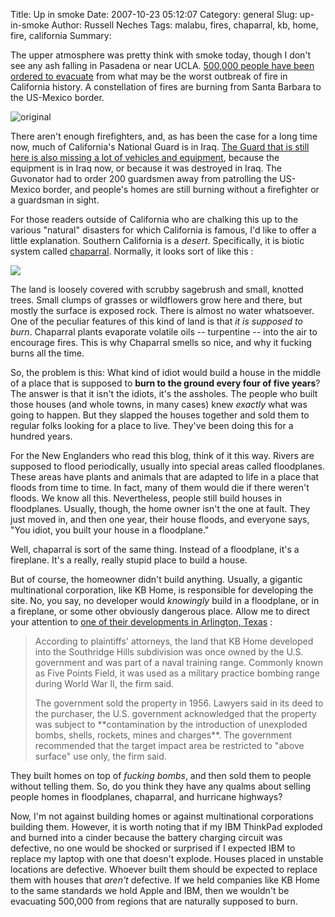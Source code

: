 Title: Up in smoke
Date: 2007-10-23 05:12:07
Category: general
Slug: up-in-smoke
Author: Russell Neches
Tags: malabu, fires, chaparral, kb, home, fire, california
Summary: 


The upper atmosphere was pretty think with smoke today, though I don't
see any ash falling in Pasadena or near UCLA. [500,000 people have been
ordered to
evacuate](http://www.latimes.com/news/local/la-me-fire23oct23,0,5337099.story)
from what may be the worst outbreak of fire in California history. A
constellation of fires are burning from Santa Barbara to the US-Mexico
border.

![ [original](http://flickr.com/photos/ofus/42540047/)
](http://vort.org/media/images/malibu_fire.jpg)

There aren't enough firefighters, and, as has been the case for a long
time now, much of California's National Guard is in Iraq. [The Guard
that is still here is also missing a lot of vehicles and
equipment](http://www.cbsnews.com/stories/2007/05/07/eveningnews/main2772124.shtml),
because the equipment is in Iraq now, or because it was destroyed in
Iraq. The Guvonator had to order 200 guardsmen away from patrolling the
US-Mexico border, and people's homes are still burning without a
firefighter or a guardsman in sight.

For those readers outside of California who are chalking this up to the
various "natural" disasters for which California is famous, I'd like to
offer a little explanation. Southern California is a *desert*.
Specifically, it is biotic system called
[chaparral](http://upload.wikimedia.org/wikipedia/commons/a/ab/Chaparral.jpg).
Normally, it looks sort of like this :

![](http://vort.org/media/images/Chaparral.jpg)

The land is loosely covered with scrubby sagebrush and small, knotted
trees. Small clumps of grasses or wildflowers grow here and there, but
mostly the surface is exposed rock. There is almost no water whatsoever.
One of the peculiar features of this kind of land is that *it is
supposed to burn*. Chaparral plants evaporate volatile oils --
turpentine -- into the air to encourage fires. This is why Chaparral
smells so nice, and why it fucking burns all the time.

So, the problem is this: What kind of idiot would build a house in the
middle of a place that is supposed to **burn to the ground every four of
five years**? The answer is that it isn't the idiots, it's the assholes.
The people who built those houses (and whole towns, in many cases) knew
*exactly* what was going to happen. But they slapped the houses together
and sold them to regular folks looking for a place to live. They've been
doing this for a hundred years.

For the New Englanders who read this blog, think of it this way. Rivers
are supposed to flood periodically, usually into special areas called
floodplanes. These areas have plants and animals that are adapted to
life in a place that floods from time to time. In fact, many of them
would die if there weren't floods. We know all this. Nevertheless,
people still build houses in floodplanes. Usually, though, the home
owner isn't the one at fault. They just moved in, and then one year,
their house floods, and everyone says, "You idiot, you built your house
in a floodplane."

Well, chaparral is sort of the same thing. Instead of a floodplane, it's
a fireplane. It's a really, really stupid place to build a house.

But of course, the homeowner didn't build anything. Usually, a gigantic
multinational corporation, like KB Home, is responsible for developing
the site. No, you say, no developer would *knowingly* build in a
floodplane, or in a fireplane, or some other obviously dangerous place.
Allow me to direct your attention to [one of their developments in
Arlington,
Texas](http://dallas.bizjournals.com/dallas/stories/2001/11/05/daily52.html)
:

> According to plaintiffs' attorneys, the land that KB Home developed
> into the Southridge Hills subdivision was once owned by the U.S.
> government and was part of a naval training range. Commonly known as
> Five Points Field, it was used as a military practice bombing range
> during World War II, the firm said.
> <p>
> The government sold the property in 1956. Lawyers said in its deed to
> the purchaser, the U.S. government acknowledged that the property was
> subject to **contamination by the introduction of unexploded bombs,
> shells, rockets, mines and charges**. The government recommended that
> the target impact area be restricted to "above surface" use only, the
> firm said.

They built homes on top of *fucking bombs*, and then sold them to people
without telling them. So, do you think they have any qualms about
selling people homes in floodplanes, chaparral, and hurricane highways?

Now, I'm not against building homes or against multinational
corporations building them. However, it is worth noting that if my IBM
ThinkPad exploded and burned into a cinder because the battery charging
circuit was defective, no one would be shocked or surprised if I
expected IBM to replace my laptop with one that doesn't explode. Houses
placed in unstable locations are defective. Whoever built them should be
expected to replace them with houses that *aren't* defective. If we held
companies like KB Home to the same standards we hold Apple and IBM, then
we wouldn't be evacuating 500,000 from regions that are naturally
supposed to burn.
